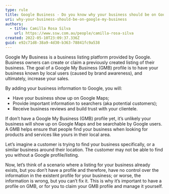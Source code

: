 ```yaml
---
type: rule
title: Google Business - Do you know why your business should be on Google Business?
uri: why-your-business-should-be-on-google-my-business
authors:
  - title: Camilla Rosa Silva
    url: https://www.ssw.com.au/people/camilla-rosa-silva
created: 2022-05-10T23:09:37.336Z
guid: e92c71d8-38a9-4d30-b363-78841fc9a538
---
```

Google My Business is a business listing platform provided by Google. Business owners can create or claim a previously created listing of their business.
The goal of a Google My Business (GMB) profile is to have your business known by local users (caused by brand awareness), and ultimately, increase your sales.

By adding your business information to Google, you will:
* Have your business show up on Google Maps;
* Provide important information to searchers (aka potential customers);
* Receive business reviews and build trust with your clientele.

<!--endintro-->

If don’t have a Google My Business (GMB) profile yet, it’s unlikely your business will show up on Google Maps and be searchable by Google users. A GMB helps ensure that people find your business when looking for products and services like yours in their local area.

Let’s imagine a customer is trying to find your business specifically, or a similar business around their location. The customer may not be able to find you without a Google profile/listing.

Now, let’s think of a scenario where a listing for your business already exists, but you don’t have a profile and therefore, have no control over the information in the existent profile for your business; or worse, the information is wrong, but you can’t fix it.
This is why it’s important to have a profile on GMB, or for you to claim your GMB profile and manage it yourself.
